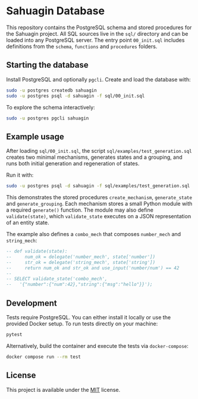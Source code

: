 # Sahuagin Database

This repository contains the PostgreSQL schema and stored procedures for the Sahuagin project. All SQL sources live in the `sql/` directory and can be loaded into any PostgreSQL server. The entry point `00_init.sql` includes definitions from the `schema`, `functions` and `procedures` folders.

## Starting the database

Install PostgreSQL and optionally `pgcli`. Create and load the database with:

```bash
sudo -u postgres createdb sahuagin
sudo -u postgres psql -d sahuagin -f sql/00_init.sql
```

To explore the schema interactively:

```bash
sudo -u postgres pgcli sahuagin
```

## Example usage

After loading `sql/00_init.sql`, the script `sql/examples/test_generation.sql` creates two minimal mechanisms, generates states and a grouping, and runs both initial generation and regeneration of states.

Run it with:

```bash
sudo -u postgres psql -d sahuagin -f sql/examples/test_generation.sql
```

This demonstrates the stored procedures `create_mechanism`, `generate_state` and `generate_grouping`. Each mechanism stores a small Python module with a required `generate()` function. The module may also define `validate(state)`, which `validate_state` executes on a JSON representation of an entity state.

The example also defines a `combo_mech` that composes `number_mech` and `string_mech`:

```sql
-- def validate(state):
--     num_ok = delegate('number_mech', state['number'])
--     str_ok = delegate('string_mech', state['string'])
--     return num_ok and str_ok and use_input('number/num') == 42
--
-- SELECT validate_state('combo_mech',
--   '{"number":{"num":42},"string":{"msg":"hello"}}');
```

## Development

Tests require PostgreSQL. You can either install it locally or use the provided
Docker setup. To run tests directly on your machine:

```bash
pytest
```

Alternatively, build the container and execute the tests via
`docker-compose`:

```bash
docker compose run --rm test
```

## License

This project is available under the [MIT](LICENSE) license.
